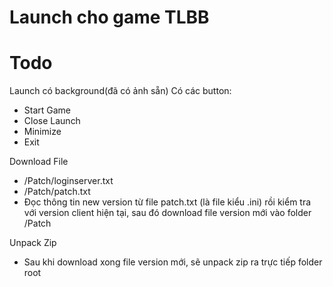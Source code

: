 # Launch cho game TLBB

# Todo

Launch có background(đã có ảnh sẵn)
Có các button:
- Start Game
- Close Launch
- Minimize
- Exit

Download File
- /Patch/loginserver.txt
- /Patch/patch.txt
- Đọc thông tin new version từ file patch.txt (là file kiểu .ini) rồi kiểm tra với version client hiện tại, sau đó download file version mới vào folder /Patch

Unpack Zip
- Sau khi download xong file version mới, sẽ unpack zip ra trực tiếp folder root
